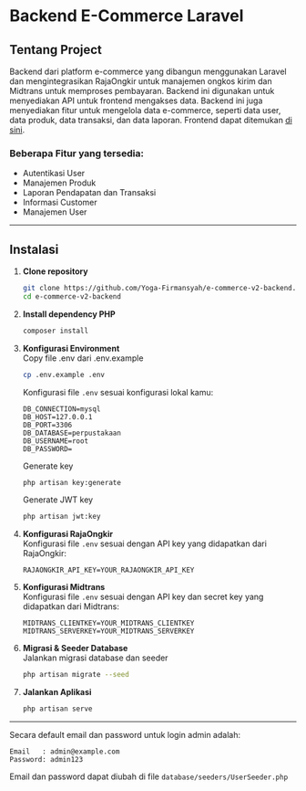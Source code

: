 # Backend E-Commerce Laravel

## Tentang Project

Backend dari platform e-commerce yang dibangun menggunakan Laravel dan mengintegrasikan RajaOngkir untuk manajemen ongkos kirim dan Midtrans untuk memproses pembayaran. Backend ini digunakan untuk menyediakan API untuk frontend mengakses data. Backend ini juga menyediakan fitur untuk mengelola data e-commerce, seperti data user, data produk, data transaksi, dan data laporan. Frontend dapat ditemukan [di sini](https://github.com/Yoga-Firmansyah/e-commerce-v2.git).
### Beberapa Fitur yang tersedia:
- Autentikasi User 
- Manajemen Produk
- Laporan Pendapatan dan Transaksi
- Informasi Customer
- Manajemen User

---

## Instalasi

1. **Clone repository**  
   ```bash
   git clone https://github.com/Yoga-Firmansyah/e-commerce-v2-backend.git
   cd e-commerce-v2-backend
   ```
2. **Install dependency PHP**  
   ```bash
   composer install
   ```
3. **Konfigurasi Environment**  
   Copy file .env dari .env.example
   ```bash
   cp .env.example .env
   ```
   Konfigurasi file `.env` sesuai konfigurasi lokal kamu:
   ```env
   DB_CONNECTION=mysql
   DB_HOST=127.0.0.1
   DB_PORT=3306
   DB_DATABASE=perpustakaan
   DB_USERNAME=root
   DB_PASSWORD=
   ```
   Generate key
   ```bash
   php artisan key:generate
   ```
   Generate JWT key
   ```bash
   php artisan jwt:key
   ```
4. **Konfigurasi RajaOngkir**  
   Konfigurasi file `.env` sesuai dengan API key yang didapatkan dari RajaOngkir:
   ```env
   RAJAONGKIR_API_KEY=YOUR_RAJAONGKIR_API_KEY
   ```
5. **Konfigurasi Midtrans**  
   Konfigurasi file `.env` sesuai dengan API key dan secret key yang didapatkan dari Midtrans:
   ```env
   MIDTRANS_CLIENTKEY=YOUR_MIDTRANS_CLIENTKEY
   MIDTRANS_SERVERKEY=YOUR_MIDTRANS_SERVERKEY
   ```
6. **Migrasi & Seeder Database**  
   Jalankan migrasi database dan seeder
   ```bash
   php artisan migrate --seed
   ```
7. **Jalankan Aplikasi**  
   ```bash
   php artisan serve
   ```

---

Secara default email dan password untuk login admin adalah:
```
Email   : admin@example.com
Password: admin123
```
Email dan password dapat diubah di file `database/seeders/UserSeeder.php`
